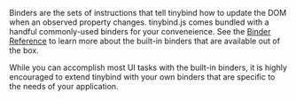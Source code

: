 Binders are the sets of instructions that tell tinybind how to update the DOM when an observed property changes. tinybind.js comes bundled with a handful commonly-used binders for your conveneience. See the [Binder Reference](/docs/reference/) to learn more about the built-in binders that are available out of the box.

While you can accomplish most UI tasks with the built-in binders, it is highly encouraged to extend tinybind with your own binders that are specific to the needs of your application.
